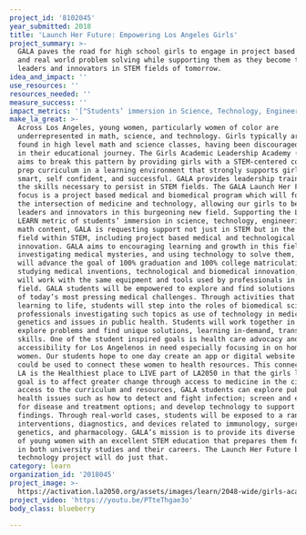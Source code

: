```yaml
---
project_id: '8102045'
year_submitted: 2018
title: 'Launch Her Future: Empowering Los Angeles Girls'
project_summary: >-
  GALA paves the road for high school girls to engage in project based learning
  and real world problem solving while supporting them as they become the
  leaders and innovators in STEM fields of tomorrow.
idea_and_impact: ''
use_resources: ''
resources_needed: ''
measure_success: ''
impact_metrics: '["Students’ immersion in Science, Technology, Engineering, and Math content"]'
make_la_great: >-
  Across Los Angeles, young women, particularly women of color are
  underrepresented in math, science, and technology. Girls typically are not
  found in high level math and science classes, having been discouraged early on
  in their educational journey. The Girls Academic Leadership Academy (GALA)
  aims to break this pattern by providing girls with a STEM-centered college
  prep curriculum in a learning environment that strongly supports girls to be
  smart, self confident, and successful. GALA provides leadership training and
  the skills necessary to persist in STEM fields. The GALA Launch Her Future
  focus is a project based medical and biomedical program which will focus on
  the intersection of medicine and technology, allowing our girls to become true
  leaders and innovators in this burgeoning new field. Supporting the LA2050
  LEARN metric of students’ immersion in science, technology, engineering, and
  math content, GALA is requesting support not just in STEM but in the newest
  field within STEM, including project based medical and technological
  innovation. GALA aims to encouraging learning and growth in this field by
  investigating medical mysteries, and using technology to solve them, which
  will advance the goal of 100% graduation and 100% college matriculation. In
  studying medical inventions, technological and biomedical innovation, students
  will work with the same equipment and tools used by professionals in the
  field. GALA students will be empowered to explore and find solutions to some
  of today’s most pressing medical challenges. Through activities that connect
  learning to life, students will step into the roles of biomedical science
  professionals investigating such topics as use of technology in medicine,
  genetics and issues in public health. Students will work together in teams to
  explore problems and find unique solutions, learning in-demand, transferable
  skills. One of the student inspired goals is health care advocacy and
  accessibility for Los Angelenos in need especially focusing in on homeless
  women. Our students hope to one day create an app or digital website that
  could be used to connect these women to health resources. This connects to the
  LA is the Healthiest place to LIVE part of LA2050 in that the girls long term
  goal is to affect greater change through access to medicine in the city. With
  access to the curriculum and resources, GALA students can explore public
  health issues such as how to detect and fight infection; screen and evaluate
  for disease and treatment options; and develop technology to support their
  findings. Through real-world cases, students will be exposed to a range of
  interventions, diagnostics, and devices related to immunology, surgery,
  genetics, and pharmacology. GALA’s mission is to provide its diverse community
  of young women with an excellent STEM education that prepares them for success
  in both university studies and their careers. The Launch Her Future biomedical
  technology project will do just that.
category: learn
organization_id: '2018045'
project_image: >-
  https://activation.la2050.org/assets/images/learn/2048-wide/girls-academic-leadership-academy-gala.jpg
project_video: 'https://youtu.be/PTteThgae3o'
body_class: blueberry

---
```

